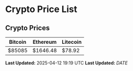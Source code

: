 # Crypto Price List

## Crypto Prices
| Bitcoin | Ethereum | Litecoin |
| ------- | -------- | -------- |
| $85085 | $1646.48 | $78.92 |
**Last Updated:** 2025-04-12 19:19 UTC
**Last Updated:** $DATE$
